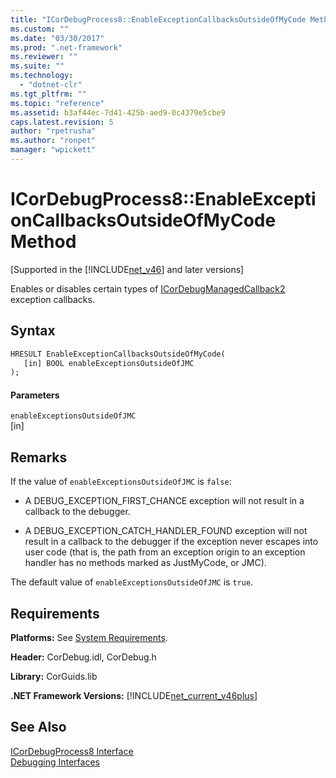 ```yaml
---
title: "ICorDebugProcess8::EnableExceptionCallbacksOutsideOfMyCode Method"
ms.custom: ""
ms.date: "03/30/2017"
ms.prod: ".net-framework"
ms.reviewer: ""
ms.suite: ""
ms.technology: 
  - "dotnet-clr"
ms.tgt_pltfrm: ""
ms.topic: "reference"
ms.assetid: b3af44ec-7d41-425b-aed9-0c4379e5cbe9
caps.latest.revision: 5
author: "rpetrusha"
ms.author: "ronpet"
manager: "wpickett"
---
```

# ICorDebugProcess8::EnableExceptionCallbacksOutsideOfMyCode Method
[Supported in the [!INCLUDE[net_v46](../../../../includes/net-v46-md.md)] and later versions]  
  
 Enables or disables certain types of [ICorDebugManagedCallback2](../../../../docs/framework/unmanaged-api/debugging/icordebugmanagedcallback2-interface.md) exception callbacks.  
  
## Syntax  
  
```vb  
HRESULT EnableExceptionCallbacksOutsideOfMyCode(  
   [in] BOOL enableExceptionsOutsideOfJMC  
);  
```  
  
#### Parameters  
 `enableExceptionsOutsideOfJMC`  
 [in]  
  
## Remarks  
 If the value of `enableExceptionsOutsideOfJMC` is `false`:  
  
-   A DEBUG_EXCEPTION_FIRST_CHANCE exception will not result in a callback to the debugger.  
  
-   A DEBUG_EXCEPTION_CATCH_HANDLER_FOUND exception will not result in a callback to the debugger if the exception never escapes into user code (that is, the path from an exception origin to an exception handler has no methods marked as JustMyCode, or JMC).  
  
 The default value of `enableExceptionsOutsideOfJMC` is `true`.  
  
## Requirements  
 **Platforms:** See [System Requirements](../../../../docs/framework/get-started/system-requirements.md).  
  
 **Header:** CorDebug.idl, CorDebug.h  
  
 **Library:** CorGuids.lib  
  
 **.NET Framework Versions:** [!INCLUDE[net_current_v46plus](../../../../includes/net-current-v46plus-md.md)]  
  
## See Also  
 [ICorDebugProcess8 Interface](../../../../docs/framework/unmanaged-api/debugging/icordebugprocess8-interface.md)   
 [Debugging Interfaces](../../../../docs/framework/unmanaged-api/debugging/debugging-interfaces.md)
